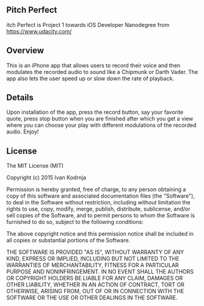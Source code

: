 ﻿## Pitch Perfect

itch Perfect is Project 1 towards iOS Developer Nanodegree from https://www.udacity.com/

## Overview

This is an iPhone app that allows users to record their voice and then modulates the recorded audio to sound like a Chipmunk or Darth Vader. The app also lets the user speed up or slow down the rate of playback.


## Details

Upon installation of the app, press the record button, say your favorite quote, press stop button when you are finished after which you get a view where you can choose your play with different modulations of the recorded audio. Enjoy!


## License

The MIT License (MIT)

Copyright (c) 2015 Ivan Kodrnja

Permission is hereby granted, free of charge, to any person obtaining a copy
of this software and associated documentation files (the "Software"), to deal
in the Software without restriction, including without limitation the rights
to use, copy, modify, merge, publish, distribute, sublicense, and/or sell
copies of the Software, and to permit persons to whom the Software is
furnished to do so, subject to the following conditions:

The above copyright notice and this permission notice shall be included in
all copies or substantial portions of the Software.

THE SOFTWARE IS PROVIDED "AS IS", WITHOUT WARRANTY OF ANY KIND, EXPRESS OR
IMPLIED, INCLUDING BUT NOT LIMITED TO THE WARRANTIES OF MERCHANTABILITY,
FITNESS FOR A PARTICULAR PURPOSE AND NONINFRINGEMENT. IN NO EVENT SHALL THE
AUTHORS OR COPYRIGHT HOLDERS BE LIABLE FOR ANY CLAIM, DAMAGES OR OTHER
LIABILITY, WHETHER IN AN ACTION OF CONTRACT, TORT OR OTHERWISE, ARISING FROM,
OUT OF OR IN CONNECTION WITH THE SOFTWARE OR THE USE OR OTHER DEALINGS IN
THE SOFTWARE.